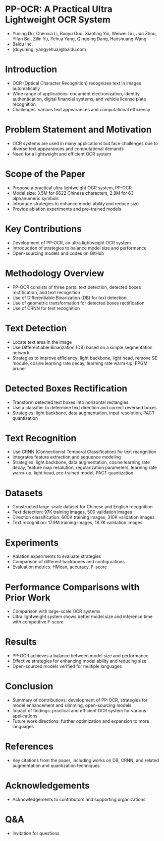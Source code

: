 # PP-OCR: A Practical Ultra Lightweight OCR System

- Yuning Du, Chenxia Li, Ruoyu Guo, Xiaoting Yin, Weiwei Liu, Jun Zhou, Yifan Bai, Zilin Yu, Yehua Yang, Qingqing Dang, Haoshuang Wang
- Baidu Inc.
- {duyuning, yangyehua}@baidu.com

# Introduction

- OCR (Optical Character Recognition) recognizes text in images automatically
- Wide range of applications: document electronization, identity authentication, digital financial systems, and vehicle license plate recognition
- Challenges: various text appearances and computational efficiency

# Problem Statement and Motivation

- OCR systems are used in many applications but face challenges due to diverse text appearances and computational demands
- Need for a lightweight and efficient OCR system

# Scope of the Paper

- Propose a practical ultra lightweight OCR system, PP-OCR
- Model size: 3.5M for 6622 Chinese characters, 2.8M for 63 alphanumeric symbols
- Introduce strategies to enhance model ability and reduce size
- Provide ablation experiments and pre-trained models

# Key Contributions

- Development of PP-OCR, an ultra lightweight OCR system
- Introduction of strategies to balance model size and performance
- Open-sourcing models and codes on GitHub

# Methodology Overview

- PP-OCR consists of three parts: text detection, detected boxes rectification, and text recognition
- Use of Differentiable Binarization (DB) for text detection
- Use of geometric transformation for detected boxes rectification
- Use of CRNN for text recognition

# Text Detection

- Locate text area in the image
- Use Differentiable Binarization (DB) based on a simple segmentation network
- Strategies to improve efficiency: light backbone, light head, remove SE module, cosine learning rate decay, learning rate warm-up, FPGM pruner

# Detected Boxes Rectification

- Transform detected text boxes into horizontal rectangles
- Use a classifier to determine text direction and correct reversed boxes
- Strategies: light backbone, data augmentation, input resolution, PACT quantization

# Text Recognition

- Use CRNN (Connectionist Temporal Classification) for text recognition
- Integrates feature extraction and sequence modeling
- Strategies: light backbone, data augmentation, cosine learning rate decay, feature map resolution, regularization parameters, learning rate warm-up, light head, pre-trained model, PACT quantization

# Datasets

- Constructed large-scale dataset for Chinese and English recognition
- Text detection: 97K training images, 500 validation images
- Direction classification: 600K training images, 310K validation images
- Text recognition: 17.9M training images, 18.7K validation images

# Experiments

- Ablation experiments to evaluate strategies
- Comparison of different backbones and configurations
- Evaluation metrics: HMean, accuracy, F-score

# Performance Comparisons with Prior Work

- Comparison with large-scale OCR systems
- Ultra lightweight system shows better model size and inference time with competitive F-score

# Results

- PP-OCR achieves a balance between model size and performance
- Effective strategies for enhancing model ability and reducing size
- Open-sourced models verified for multiple languages

# Conclusion

- Summary of contributions: development of PP-OCR, strategies for model enhancement and slimming, open-sourcing models
- Impact of findings: practical and efficient OCR system for various applications
- Future work directions: further optimization and expansion to more languages

# References

- Key citations from the paper, including works on DB, CRNN, and related augmentation and quantization techniques

# Acknowledgements

- Acknowledgements to contributors and supporting organizations

# Q&A

- Invitation for questions
